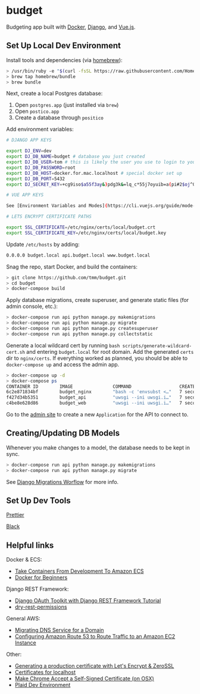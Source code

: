 # budget

Budgeting app built with [Docker](https://www.docker.com/), [Django](https://www.djangoproject.com/), and [Vue.js](https://vuejs.org/).

## Set Up Local Dev Environment

Install tools and dependencies (via [homebrew](https://brew.sh/)):

```bash
> /usr/bin/ruby -e "$(curl -fsSL https://raw.githubusercontent.com/Homebrew/install/master/install)"
> brew tap homebrew/bundle
> brew bundle
```

Next, create a local Postgres database:

1. Open `postgres.app` (just installed via `brew`)
2. Open `postico.app`
3. Create a database through `positico`

Add environment variables:

```bash
# DJANGO APP KEYS

export DJ_ENV=dev
export DJ_DB_NAME=budget # database you just created
export DJ_DB_USER=tom # this is likely the user you use to login to your computer
export DJ_DB_PASSWORD=root
export DJ_DB_HOST=docker.for.mac.localhost # special docker set up
export DJ_DB_PORT=5432
export DJ_SECRET_KEY=+cg9iso$a55f3ay&)pdg3k&=lq_c*55j7oyuib=a(pi#2$oj^0

# VUE APP KEYS

See [Environment Variables and Modes](https://cli.vuejs.org/guide/mode-and-env.html)

# LETS ENCRYPT CERTIFICATE PATHS

export SSL_CERTIFICATE=/etc/nginx/certs/local/budget.crt
export SSL_CERTIFICATE_KEY=/etc/nginx/certs/local/budget.key
```

Update `/etc/hosts` by adding:

```bash
0.0.0.0 budget.local api.budget.local www.budget.local
```

Snag the repo, start Docker, and build the containers:

```bash
> git clone https://github.com/tmm/budget.git
> cd budget
> docker-compose build
```

Apply database migrations, create superuser, and generate static files (for admin console, etc.):

```bash
> docker-compose run api python manage.py makemigrations
> docker-compose run api python manage.py migrate
> docker-compose run api python manage.py createsuperuser
> docker-compose run api python manage.py collectstatic
```

Generate a local wildcard cert by running `bash scripts/generate-wildcard-cert.sh` and entering `budget.local` for root domain. Add the generated `certs` dir to `nginx/certs`. If everything worked as planned, you should be able to `docker-compose up` and access the admin app.

```bash
> docker-compose up -d
> docker-compose ps
CONTAINER ID        IMAGE               COMMAND                  CREATED             STATUS                  PORTS                                      NAMES
6c2e871834bf        budget_nginx        "bash -c 'envsubst <…"   7 seconds ago       Up Less than a second   0.0.0.0:80->80/tcp, 0.0.0.0:443->443/tcp   nginx
f427d34b5351        budget_api          "uwsgi --ini uwsgi.i…"   7 seconds ago       Up 6 seconds            8000/tcp                                   api
c4be8e628d86        budget_web          "uwsgi --ini uwsgi.i…"   7 seconds ago       Up 6 seconds            5000/tcp                                   web
```

Go to the [admin site](https://api.budget/admin/oauth2_provider/application/add/) to create a new `Application` for the API to connect to.

## Creating/Updating DB Models

Whenever you make changes to a model, the database needs to be kept in sync.

```bash
> docker-compose run api python manage.py makemigrations
> docker-compose run api python manage.py migrate
```

See [Django Migrations Worflow](https://docs.djangoproject.com/en/2.0/topics/migrations/#workflow) for more info.

## Set Up Dev Tools

[Prettier](https://prettier.io/)

[Black](https://github.com/ambv/black)

## Helpful links

Docker & ECS:

+ [Take Containers From Development To Amazon ECS](https://docs.bitnami.com/aws/how-to/ecs-rds-tutorial/)
+ [Docker for Beginners](https://docker-curriculum.com)

Django REST Framework:

+ [Django OAuth Toolkit with Django REST Framework Tutorial](https://django-oauth-toolkit.readthedocs.io/en/latest/rest-framework/rest-framework.html)
+ [dry-rest-permissions](https://github.com/dbkaplan/dry-rest-permissions)

General AWS:

+ [Migrating DNS Service for a Domain](https://docs.aws.amazon.com/Route53/latest/DeveloperGuide/migrate-dns-domain-inactive.html)
+ [Configuring Amazon Route 53 to Route Traffic to an Amazon EC2 Instance](https://docs.aws.amazon.com/Route53/latest/DeveloperGuide/routing-to-ec2-instance.html)

Other:

+ [Generating a production certificate with Let's Encrypt & ZeroSSL](https://zerossl.com)
+ [Certificates for localhost](https://letsencrypt.org/docs/certificates-for-localhost/)
+ [Make Chrome Accept a Self-Signed Certificate (on OSX)](https://www.accuweaver.com/2014/09/19/make-chrome-accept-a-self-signed-certificate-on-osx/)
+ [Plaid Dev Environment](https://dashboard.plaid.com/overview/development)


